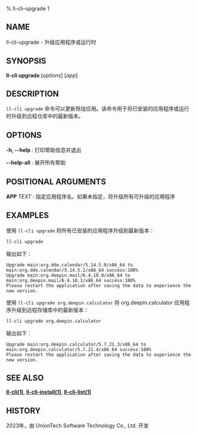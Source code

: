 % ll-cli-upgrade 1

## NAME

ll\-cli\-upgrade - 升级应用程序或运行时

## SYNOPSIS

**ll-cli upgrade** [*options*] [*app*]

## DESCRIPTION

`ll-cli upgrade` 命令可以更新玲珑应用。该命令用于将已安装的应用程序或运行时升级到远程仓库中的最新版本。

## OPTIONS

**-h, --help**
: 打印帮助信息并退出

**--help-all**
: 展开所有帮助

## POSITIONAL ARGUMENTS

**APP** *TEXT*
: 指定应用程序名。如果未指定，将升级所有可升级的应用程序

## EXAMPLES

使用 `ll-cli upgrade` 将所有已安装的应用程序升级到最新版本：

```bash
ll-cli upgrade
```

输出如下：

```text
Upgrade main:org.dde.calendar/5.14.5.0/x86_64 to main:org.dde.calendar/5.14.5.1/x86_64 success:100%
Upgrade main:org.deepin.mail/6.4.10.0/x86_64 to main:org.deepin.mail/6.4.10.1/x86_64 success:100%
Please restart the application after saving the data to experience the new version.
```

使用 `ll-cli upgrade org.deepin.calculator` 将 org.deepin.calculator 应用程序升级到远程存储库中的最新版本：

```bash
ll-cli upgrade org.deepin.calculator
```

输出如下：

```text
Upgrade main:org.deepin.calculator/5.7.21.3/x86_64 to main:org.deepin.calculator/5.7.21.4/x86_64 success:100%
Please restart the application after saving the data to experience the new version.
```

## SEE ALSO

**[ll-cli(1)](./ll-cli.md)**, **[ll-cli-install(1)](./install.md)**, **[ll-cli-list(1)](./list.md)**

## HISTORY

2023年，由 UnionTech Software Technology Co., Ltd. 开发
